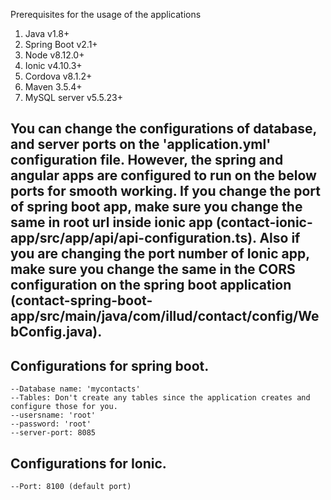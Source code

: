 Prerequisites for the usage of the applications

1. Java v1.8+
2. Spring Boot v2.1+
3. Node v8.12.0+
4. Ionic v4.10.3+
5. Cordova v8.1.2+
6. Maven 3.5.4+
7. MySQL server v5.5.23+

## You can change the configurations of database, and server ports on the 'application.yml' configuration file. However, the spring and angular apps are configured to run on the below ports for smooth working. If you change the port of spring boot app, make sure you change the same in root url inside ionic app (contact-ionic-app/src/app/api/api-configuration.ts). Also if you are changing the port number of Ionic app, make sure you change the same in the CORS configuration on the spring boot application (contact-spring-boot-app/src/main/java/com/illud/contact/config/WebConfig.java).


## Configurations for spring boot.
	--Database name: 'mycontacts'
	--Tables: Don't create any tables since the application creates and configure those for you.
	--usersname: 'root'
	--password: 'root'
	--server-port: 8085


## Configurations for Ionic.
	--Port: 8100 (default port)

